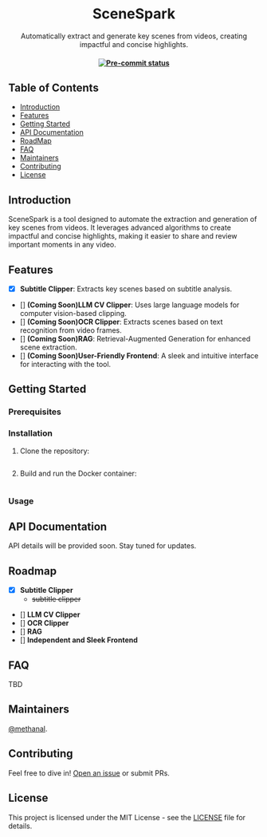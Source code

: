 <h1 align="center">SceneSpark</h1>
<p align="center">Automatically extract and generate key scenes from videos, creating impactful and concise highlights.</p>
<h4 align="center">
    <a href="https://github.com/methanal/scenespark/actions/workflows/pre-commit.yml" target="_blank">
        <img src="https://shields.io/github/actions/workflow/status/methanal/scenespark/pre-commit.yml?label=pre-commit" alt="Pre-commit status">
    </a>
</h4>

## Table of Contents

- [Introduction](#introduction)
- [Features](#features)
- [Getting Started](#gettings-started)
- [API Documentation](#api_documentation)
- [RoadMap](#roadmap)
- [FAQ](#faq)
- [Maintainers](#maintainers)
- [Contributing](#contributing)
- [License](#license)


## Introduction

SceneSpark is a tool designed to automate the extraction and generation of key scenes from videos. It leverages advanced algorithms to create impactful and concise highlights, making it easier to share and review important moments in any video.

## Features

- [x] **Subtitle Clipper**: Extracts key scenes based on subtitle analysis.
- [] **(Coming Soon)LLM CV Clipper**: Uses large language models for computer vision-based clipping.
- [] **(Coming Soon)OCR Clipper**: Extracts scenes based on text recognition from video frames.
- [] **(Coming Soon)RAG**: Retrieval-Augmented Generation for enhanced scene extraction.
- [] **(Coming Soon)User-Friendly Frontend**: A sleek and intuitive interface for interacting with the tool.

## Getting Started

### Prerequisites
### Installation

1. Clone the repository:

```sh
```

2. Build and run the Docker container:

```sh
```

### Usage

## API Documentation

API details will be provided soon. Stay tuned for updates.

## Roadmap

- [x] **Subtitle Clipper**
  - ~~subtitle clipper~~
- [] **LLM CV Clipper**
- [] **OCR Clipper**
- [] **RAG**
- [] **Independent and Sleek Frontend**

## FAQ

TBD

## Maintainers

[@methanal](https://github.com/methanal).

## Contributing

Feel free to dive in! [Open an issue](https://github.com/methanal/SceneSpark/issues/new) or submit PRs.

## License

This project is licensed under the MIT License - see the [LICENSE](https://github.com/methanal/SceneSpark/blob/main/LICENSE) file for details.
